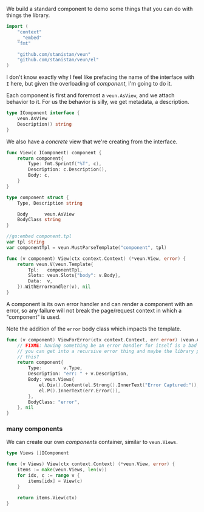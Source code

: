 We build a standard component to demo some things
that you can do with things the library.

```go
import (
	"context"
	_ "embed"
	"fmt"

	"github.com/stanistan/veun"
	"github.com/stanistan/veun/el"
)
```

I don't know exactly why I feel like prefacing the name of the
interface with `I` here, but given the overloading
of _component_, I'm going to do it.

Each component is first and foremost a `veun.AsView`, and we attach
behavior to it. For us the behavior is silly, we get metadata, a
description.

```go
type IComponent interface {
	veun.AsView
	Description() string
}
```

We also have a _concrete_ view that we're creating from the interface.

```go
func View(c IComponent) component {
    return component{
        Type: fmt.Sprintf("%T", c),
        Description: c.Description(),
        Body: c,
    }
}

type component struct {
	Type, Description string

	Body      veun.AsView
	BodyClass string
}

//go:embed component.tpl
var tpl string
var componentTpl = veun.MustParseTemplate("component", tpl)

func (v component) View(ctx context.Context) (*veun.View, error) {
	return veun.V(veun.Template{
		Tpl:   componentTpl,
		Slots: veun.Slots{"body": v.Body},
		Data:  v,
	}).WithErrorHandler(v), nil
}
```

A component is its own error handler and can render a component
with an error, so any failure will not break the page/request
context in which a "component" is used.

Note the addition of the `error` body class which impacts the template.

```go
func (v component) ViewForError(ctx context.Context, err error) (veun.AsView, error) {
    // FIXME: having something be an error handler for itself is a bad idea
    // you can get into a recursive error thing and maybe the library prevents
    // this?
	return component{
		Type:        v.Type,
		Description: "err: " + v.Description,
		Body: veun.Views{
			el.Div().Content(el.Strong().InnerText("Error Captured:")),
			el.P().InnerText(err.Error()),
		},
		BodyClass: "error",
	}, nil
}
```

### many components

We can create our own _components_ container, similar to `veun.Views`.

```go
type Views []IComponent

func (v Views) View(ctx context.Context) (*veun.View, error) {
    items := make(veun.Views, len(v))
    for idx, c := range v {
        items[idx] = View(c)
    }

    return items.View(ctx)
}
```
